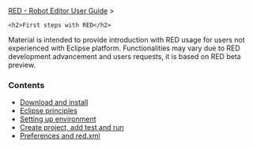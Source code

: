 <html>
<head>
<link href="PLUGINS_ROOT/org.robotframework.ide.eclipse.main.plugin.doc.user/help/style.css" rel="stylesheet" type="text/css"/>
</head>
<body>
<a href="../index.html">RED - Robot Editor User Guide</a> &gt; 
	
	<h2>First steps with RED</h2>
<p>Material is intended to provide introduction with RED usage for users not experienced with 
	Eclipse platform. Functionalities may vary due to RED development advancement and users requests, 
	it is based on RED beta preview.
	</p>
<h3>Contents</h3>
<ul>
<li><a href="download_install.html">Download and install</a>
</li>
<li><a href="eclipse_principles.html">Eclipse principles</a>
</li>
<li><a href="setting_up_environment.html">Setting up environment</a>
</li>
<li><a href="create_run.html">Create project, add test and run</a>
</li>
<li><a href="preferences_misc.html">Preferences and red.xml</a>
</li>
</ul>
</body>
</html>